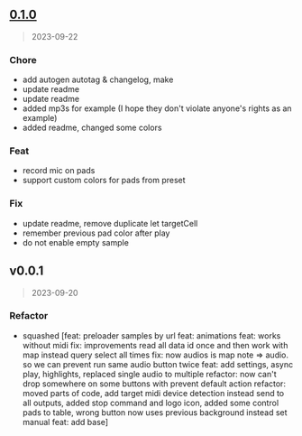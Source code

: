 
<a name="0.1.0"></a>
## [0.1.0](https://gitlab.com/temamagic/launchpad/compare/v0.0.1...0.1.0)

> 2023-09-22

### Chore

* add autogen autotag & changelog, make 
* update readme 
* update readme 
* added mp3s for example (I hope they don't violate anyone's rights as an example) 
* added readme, changed some colors 

### Feat

* record mic on pads 
* support custom colors for pads from preset 

### Fix

* update readme, remove duplicate let targetCell 
* remember previous pad color after play 
* do not enable empty sample 


<a name="v0.0.1"></a>
## v0.0.1

> 2023-09-20

### Refactor

* squashed [feat: preloader samples by url
feat: animations
feat: works without midi
fix: improvements read all data id once and then work with map instead query select all times
fix: now audios is map note => audio. so we can prevent run same audio button twice
feat: add settings, async play, highlights, replaced single audio to multiple
refactor: now can't drop somewhere on some buttons with prevent default action
refactor: moved parts of code, add target midi device detection instead send to all outputs, added stop command and logo icon, added some control pads to table, wrong button now uses previous background instead set manual
feat: add base]

